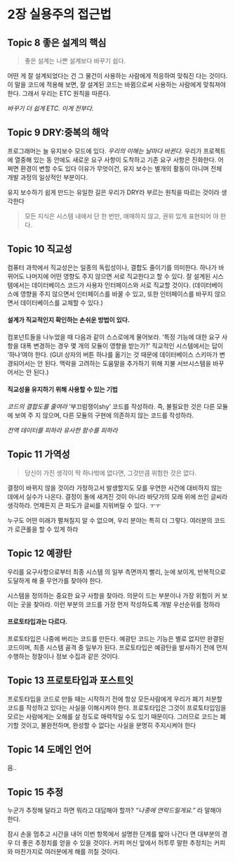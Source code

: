 # 2장 실용주의 접근법

## Topic 8 좋은 설계의 핵심

> 좋은 설계는 나쁜 설계보다 바꾸기 쉽다.

어떤 게 잘 설계되었다는 건 그 물건이 사용하는 사람에게 적응하여 맞춰진 다는 것이다.
이 말을 코드에 적용해 보면, 잘 설계된 코드는 바뀜으로써 사용하는 사람에게 맞춰져야 한다. 그래서 우리는 ETC 원칙을 따른다.

_바꾸기 더 쉽게 ETC. 이게 전부다._

## Topic 9 DRY:중복의 해악

프로그래머는 늘 유지보수 모드에 있다. _우리의 이해는 날마다 바뀐다._
우리가 프로젝트에 열중해 있는 동 안에도 새로운 요구 사항이 도착하고 기존 요구 사항은 진화한다. 어쩌면 환경이 변할 수도 있다 이유가 무엇이건, 유지 보수는 별개의 활동이 아니며 전체 개발 과정의 일상적인 부분이다.

유지 보수하기 쉽게 만드는 유일한 길은 우리가 DRY라 부르는 원칙을 따르는 것이라 생각한다

> 모든 지식은 시스템 내에서 단 한 번만, 애매하지 않고, 권위 있게 표현되어 야 한다.

## Topic 10 직교성

컴퓨터 과학에서 직교성은는 일종의 독립성이나, 결합도 줄이기를 의미한다.
하나가 바뀌어도 나머지에 어떤 영향도 주지 않으면 서로 직교한다고 할 수 있다.
잘 설계된 시스템에서는 데이터베이스 코드가 사용자 인터페이스와 서로 직교할 것이다.
(데이터베이스에 영향을 주지 않으면서 인터페이스를 바꿀 수 있고, 또한 인터페이스를 바꾸지 않으면서 데이터베이스를 교체할 수 있다.)

#### 설계가 직교적인지 확인하는 손쉬운 방법이 있다.

컴포넌트들을 나누었을 때 다음과 같이 스스로에게 물어보라. ‘특정 기능에 대한 요구 사항을 대폭 변경하는 경우 몇 개의 모듈이 영향을 받는가?’ 직교적인 시스템에서는 답이 ‘하나’여야 한다.
(GUI 상자의 버튼 하나를 옮기는 것 때문에 데이터베이스 스키마가 변경되어서는 안 된다. 맥락을 고려하는 도움말을 추가하기 위해 지불 서브시스템을 바꾸어서는 안 된다.)

#### 직교성을 유지하기 위해 사용할 수 있는 기법

_코드의 결합도를 줄여라_
‘부끄럼쟁이shy’ 코드를 작성하라. 즉, 불필요한 것은 다른 모듈에 보여 주 지 않으며, 다른 모듈의 구현에 의존하지 않는 코드를 작성하라.

_전역 데이터를 피하라_
_유사한 함수를 피하라_

## Topic 11 가역성

> 당신이 가진 생각이 딱 하나밖에 없다면, 그것만큼 위험한 것은 없다.

결정이 바뀌지 않을 것이라 가정하고서 발생할지도 모를 우연한 사건에 대비하지 않는 데에서 실수가 나온다. 결정이 돌에 새겨진 것이 아니라 바닷가의 모래 위에 쓰인 글씨라 생각하라.
언제든지 큰 파도가 글씨를 지워버릴 수 있다. _ㅜㅜ_

누구도 어떤 미래가 펼쳐질지 알 수 없으며, 우리 분야는 특히 더 그렇다. 여러분의 코드가 로큰롤을 할 수 있게 하라

## Topic 12 예광탄

우리를 요구사항으로부터 최종 시스템 의 일부 측면까지 빨리, 눈에 보이게, 반복적으로 도달하게 해 줄 무언가를 찾아야 한다.

시스템을 정의하는 중요한 요구 사항을 찾아라.
의문이 드는 부분이나 가장 위험이 커 보이는 곳을 찾아라.
이런 부분의 코드를 가장 먼저 작성하도록 개발 우선순위를 정하라

#### 프로토타입과는 다르다.

프로토타입은 나중에 버리는 코드를 만든다.
예광탄 코드는 기능은 별로 없지만 완결된 코드이며, 최종 시스템 골격 중 일부가 된다.
프로토타입은 예광탄을 발사하기 전에 먼저 수행하는 정찰이나 정보 수집과 같은 것이다.

## Topic 13 프로토타입과 포스트잇

프로토타입을 코드로 만들 때는 시작하기 전에 항상 모든사람에게 우리가 폐기 처분할 코드를 작성하고 있다는 사실을 이해시켜야 한다.
프로토타입은 그것이 프로토타입임을 모르는 사람에게는 오해를 살 정도로 매력적일 수도 있기 때문이다.
그러므로 코드는 폐기할 것이고, 불완전하며, 완성할 수 없다는 사실을 분명히 주지시켜야 한다

## Topic 14 도메인 언어

음..

## Topic 15 추정

누군가 추정해 달라고 하면 뭐라고 대답해야 할까?
_“나중에 연락드릴게요.”_ 라 말해야 한다.

잠시 손을 멈추고 시간을 내어 이번 항목에서 설명한 단계를 밟아 나간다 면 대부분의 경우 더 좋은 추정치를 얻을 수 있을 것이다. 커피 머신 앞에서 허투루 말한 추정치는 커피와 마찬가지로 여러분에게 해를 끼칠 것이다.
